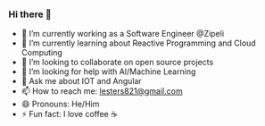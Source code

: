 ### Hi there 👋

- 🔭 I’m currently working as a Software Engineer @Zipeli
- 🌱 I’m currently learning about Reactive Programming and Cloud Computing
- 👯 I’m looking to collaborate on open source projects
- 🤔 I’m looking for help with AI/Machine Learning
- 💬 Ask me about IOT and Angular
- 📫 How to reach me: lesters821@gmail.com
- 😄 Pronouns: He/Him
- ⚡ Fun fact: I love coffee ☕

<!--
**dev-lester/dev-lester** is a ✨ _special_ ✨ repository because its `README.md` (this file) appears on your GitHub profile.
-->



